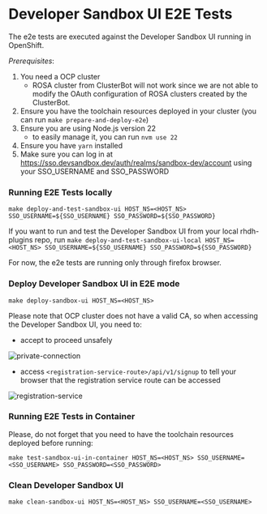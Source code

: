# Developer Sandbox UI E2E Tests
The e2e tests are executed against the Developer Sandbox UI running in OpenShift.

*Prerequisites*:

1. You need a OCP cluster 
    - ROSA cluster from ClusterBot will not work since we are not able to modify the OAuth configuration of ROSA clusters created by the ClusterBot.
2. Ensure you have the toolchain resources deployed in your cluster (you can run `make prepare-and-deploy-e2e`)
3. Ensure you are using Node.js version 22
    - to easily manage it, you can run `nvm use 22`
4. Ensure you have `yarn` installed
5. Make sure you can log in at https://sso.devsandbox.dev/auth/realms/sandbox-dev/account using your SSO_USERNAME and SSO_PASSWORD

### Running E2E Tests locally
`make deploy-and-test-sandbox-ui HOST_NS=<HOST_NS> SSO_USERNAME=${SSO_USERNAME} SSO_PASSWORD=${SSO_PASSWORD}`

If you want to run and test the Developer Sandbox UI from your local rhdh-plugins repo, run `make deploy-and-test-sandbox-ui-local HOST_NS=<HOST_NS> SSO_USERNAME=${SSO_USERNAME} SSO_PASSWORD=${SSO_PASSWORD}`

For now, the e2e tests are running only through firefox browser.

### Deploy Developer Sandbox UI in E2E mode
`make deploy-sandbox-ui HOST_NS=<HOST_NS>`

Please note that OCP cluster does not have a valid CA, so when accessing the Developer Sandbox UI, you need to:
 
- accept to proceed unsafely

![private-connection](https://github.com/user-attachments/assets/5b35a65f-6703-42cf-a165-b7326fd4faab)

- access `<registration-service-route>/api/v1/signup` to tell your browser that the registration service route can be accessed

![registration-service](https://github.com/user-attachments/assets/6c2f7446-1de2-4701-ace7-2d6796f49eeb)

### Running E2E Tests in Container
Please, do not forget that you need to have the toolchain resources deployed before running:

`make test-sandbox-ui-in-container HOST_NS=<HOST_NS> SSO_USERNAME=<SSO_USERNAME> SSO_PASSWORD=<SSO_PASSWORD>`

### Clean Developer Sandbox UI
`make clean-sandbox-ui HOST_NS=<HOST_NS> SSO_USERNAME=<SSO_USERNAME>`